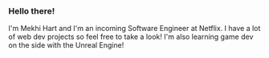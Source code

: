 
<h3>  Hello there! </h3>
<p>I'm Mekhi Hart and I'm an incoming Software Engineer at Netflix. I have a lot of web dev projects so feel free to take a look! I'm also learning game dev on the side with the Unreal Engine!</p>

